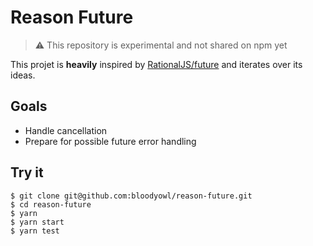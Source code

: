 # Reason Future

> ⚠️ This repository is experimental and not shared on npm yet

This projet is **heavily** inspired by [RationalJS/future](https://github.com/RationalJS/future) and iterates over its ideas.

## Goals

- Handle cancellation
- Prepare for possible future error handling

## Try it

```console
$ git clone git@github.com:bloodyowl/reason-future.git
$ cd reason-future
$ yarn
$ yarn start
$ yarn test
```
